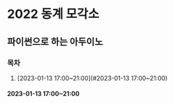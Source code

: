 # 2022 동계 모각소
## 파이썬으로 하는 아두이노
### 목차
1. [2023-01-13 17:00~21:00](#2023-01-13 17:00~21:00)

#### 2023-01-13 17:00~21:00
